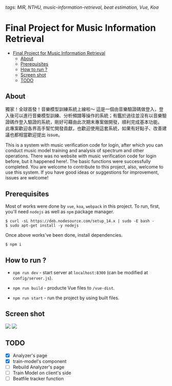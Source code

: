 ###### tags: MIR, NTHU, music-information-retrieval, beat estimation, Vue, Koa

Final Project for Music Information Retrieval
==
- [Final Project for Music Information Retrieval](#final-project-for-music-information-retrieval)
  - [About](#about)
  - [Prerequisites](#prerequisites)
  - [How to run ?](#how-to-run-)
  - [Screen shot](#screen-shot)
  - [TODO](#todo)

## About
獨家！全球首發！音樂模型訓練系統上線啦～
這是一個由音樂驗證碼做登入，登入後可以進行音樂模型訓練、分析頻譜等操作的系統；有鑑於過往並沒有以音樂驗證碼作登入驗證的系統，剛好可藉由此次期末專案做開發，順利完成基本功能。
此專案歡迎各界高手幫忙開發貢獻，也歡迎使用這套系統，如果有好點子、改善建議也都相當歡迎提出 issue。


This is a system with music verification code for login, after which you can conduct music model training and analysis of spectrum and other operations. There was no website with music verification code for login before, but it happened here!.
The basic functions were successfully completed. You are welcome to contribute to this project, also, welcome to use this system. If you have good ideas or suggestions for improvement, issues are welcome!


## Prerequisites
Most of works were done by `vue`, `koa`, `webpack` in this project. To run, first, you'll need `nodejs` as well as `npm` package manager.
```
$ curl -sL https://deb.nodesource.com/setup_14.x | sudo -E bash -
$ sudo apt-get install -y nodejs
```
Once above works've been done, install dependencies.
```
$ npm i
```

## How to run ?

* `npm run dev` - start server at `localhost:8300` (can be modified at `config/server.js`).

* `npm run build` - producte Vue files to `/vue-dist`.

* `npm run start` - run the project by using built files.

## Screen shot
![](https://i.imgur.com/ae35c7c.png)
![](https://i.imgur.com/UFaMrjq.png)

## TODO
- [x] Analyzer's page 
- [x] train-model's component 
- [ ] Rebuild Analyzer's page 
- [ ] Train Model on client's side
- [ ] Beatfile tracker function